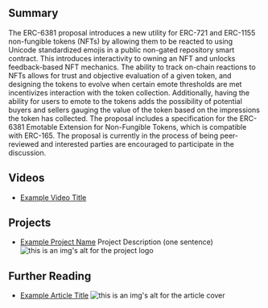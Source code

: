 ## Summary

The ERC-6381 proposal introduces a new utility for ERC-721 and ERC-1155 non-fungible tokens (NFTs) by allowing them to be reacted to using Unicode standardized emojis in a public non-gated repository smart contract. This introduces interactivity to owning an NFT and unlocks feedback-based NFT mechanics. The ability to track on-chain reactions to NFTs allows for trust and objective evaluation of a given token, and designing the tokens to evolve when certain emote thresholds are met incentivizes interaction with the token collection. Additionally, having the ability for users to emote to the tokens adds the possibility of potential buyers and sellers gauging the value of the token based on the impressions the token has collected. The proposal includes a specification for the ERC-6381 Emotable Extension for Non-Fungible Tokens, which is compatible with ERC-165. The proposal is currently in the process of being peer-reviewed and interested parties are encouraged to participate in the discussion.

## Videos

- [Example Video Title](https://www.youtube.com/watch?v=TDGq4aeevgY)

## Projects

- [Example Project Name](https://xxxx.xxx/xxxxx) Project Description (one sentence) ![this is an img's alt for the project logo](https://xxxx.xxx/project-logo.xxx)

## Further Reading

- [Example Article Title](https://xxxx.xxx/xxxxx) ![this is an img's alt for the article cover](https://xxxx.xxx/article-cover.xxx)

